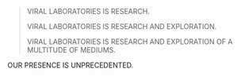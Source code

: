 >VIRAL LABORATORIES IS RESEARCH.
>
>VIRAL LABORATORIES IS RESEARCH AND EXPLORATION.
>
>VIRAL LABORATORIES IS RESEARCH AND EXPLORATION OF A MULTITUDE OF MEDIUMS.

OUR PRESENCE IS UNPRECEDENTED.

